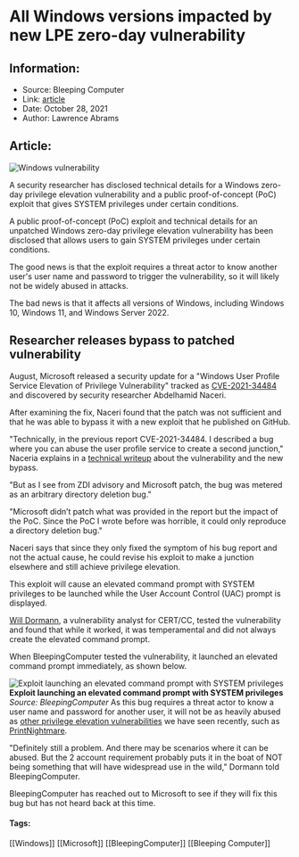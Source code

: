 # All Windows versions impacted by new LPE zero-day vulnerability
### 

## Information:
+ Source: Bleeping Computer
+ Link: [article](https://www.bleepingcomputer.com/news/security/all-windows-versions-impacted-by-new-lpe-zero-day-vulnerability/)
+ Date: October 28, 2021
+ Author: Lawrence Abrams


## Article:
![Windows vulnerability](https://www.bleepstatic.com/content/hl-images/2021/09/12/Microsoft-Defender.jpg)


A security researcher has disclosed technical details for a Windows zero-day privilege elevation vulnerability and a public proof-of-concept (PoC) exploit that gives SYSTEM privileges under certain conditions.


A public proof-of-concept (PoC) exploit and technical details for an unpatched Windows zero-day privilege elevation vulnerability has been disclosed that allows users to gain SYSTEM privileges under certain conditions.


The good news is that the exploit requires a threat actor to know another user's user name and password to trigger the vulnerability, so it will likely not be widely abused in attacks.


The bad news is that it affects all versions of Windows, including Windows 10, Windows 11, and Windows Server 2022.


Researcher releases bypass to patched vulnerability
---------------------------------------------------


August, Microsoft released a security update for a "Windows User Profile Service Elevation of Privilege Vulnerability" tracked as [CVE-2021-34484](https://msrc.microsoft.com/update-guide/vulnerability/CVE-2021-34484) and discovered by security researcher Abdelhamid Naceri.


After examining the fix, Naceri found that the patch was not sufficient and that he was able to bypass it with a new exploit that he published on GitHub.


"Technically, in the previous report CVE-2021-34484. I described a bug where you can abuse the user profile service to create a second junction," Naceria explains in a [technical writeup](https://twitter.com/KLINIX5/status/1451558296872173577) about the vulnerability and the new bypass.


"But as I see from ZDI advisory and Microsoft patch, the bug was metered as an arbitrary directory deletion bug."


"Microsoft didn’t patch what was provided in the report but the impact of the PoC. Since the PoC I wrote before was horrible, it could only reproduce a directory deletion bug."


Naceri says that since they only fixed the symptom of his bug report and not the actual cause, he could revise his exploit to make a junction elsewhere and still achieve privilege elevation.


This exploit will cause an elevated command prompt with SYSTEM privileges to be launched while the User Account Control (UAC) prompt is displayed.


[Will Dormann](https://twitter.com/wdormann), a vulnerability analyst for CERT/CC, tested the vulnerability and found that while it worked, it was temperamental and did not always create the elevated command prompt.


When BleepingComputer tested the vulnerability, it launched an elevated command prompt immediately, as shown below.



![Exploit launching an elevated command prompt with SYSTEM privileges](https://www.bleepstatic.com/images/news/Microsoft/vulnerabilities/CVE-2021-34484/elevated-command-prompt.jpg)**Exploit launching an elevated command prompt with SYSTEM privileges**  
*Source: BleepingComputer*
As this bug requires a threat actor to know a user name and password for another user, it will not be as heavily abused as [other privilege elevation vulnerabilities](https://www.bleepingcomputer.com/news/microsoft/remote-print-server-gives-anyone-windows-admin-privileges-on-a-pc/) we have seen recently, such as [PrintNightmare](https://www.bleepingcomputer.com/tag/printnightmare/).


"Definitely still a problem. And there may be scenarios where it can be abused. But the 2 account requirement probably puts it in the boat of NOT being something that will have widespread use in the wild," Dormann told BleepingComputer.


BleepingComputer has reached out to Microsoft to see if they will fix this bug but has not heard back at this time.




#### Tags:
[[Windows]] [[Microsoft]] [[BleepingComputer]] [[Bleeping Computer]]
